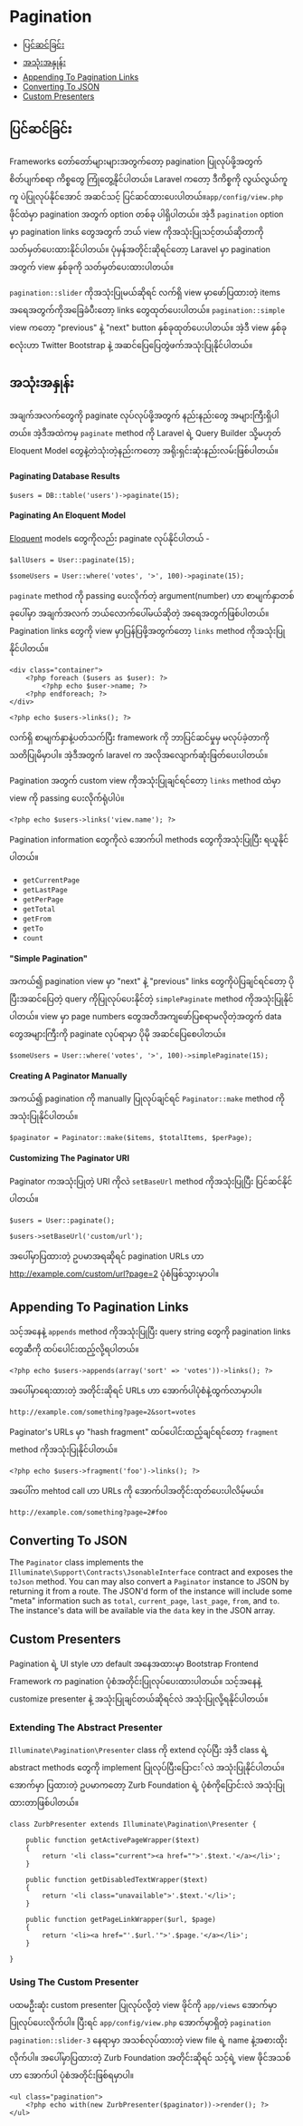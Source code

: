 # Pagination

- [ပြင်ဆင်ခြင်း](#configuration)
- [အသုံးအနှုန်း](#usage)
- [Appending To Pagination Links](#appending-to-pagination-links)
- [Converting To JSON](#converting-to-json)
- [Custom Presenters](#custom-presenters)

<a name="configuration"></a>
## ပြင်ဆင်ခြင်း

Frameworks တော်တော်များများအတွက်တော့ pagination ပြုလုပ်ဖို့အတွက် စိတ်ပျက်စရာ ကိစ္စတွေ ကြုံတွေ့နိုင်ပါတယ်။ Laravel ကတော့ ဒီကိစ္စကို လွယ်လွယ်ကူကူ ပဲပြုလုပ်နိုင်အောင် အဆင်သင့် ပြင်ဆင်ထားပေးပါတယ်။`app/config/view.php` ဖိုင်ထဲမှာ pagination အတွက် option တစ်ခု ပါရှိပါတယ်။ အဲ့ဒီ `pagination` option မှာ pagination links တွေအတွက် ဘယ် view ကိုအသုံးပြုသင့်တယ်ဆိုတာကို သတ်မှတ်ပေးထားနိုင်ပါတယ်။ ပုံမှန်အတိုင်းဆိုရင်တော့ Laravel မှာ pagination အတွက် view နှစ်ခုကို သတ်မှတ်ပေးထားပါတယ်။ 

`pagination::slider` ကိုအသုံးပြုမယ်ဆိုရင် လက်ရှိ view မှာဖော်ပြထားတဲ့ items အရေအတွက်ကိုအခြေခံပီးတော့ links တွေထုတ်ပေးပါတယ်။ `pagination::simple` view ကတော့ "previous" နဲ့ "next" button နှစ်ခုထုတ်ပေးပါတယ်။ အဲ့ဒီ view နှစ်ခုစလုံးဟာ Twitter Bootstrap နဲ့ အဆင်ပြေပြေတွဲဖက်အသုံးပြုနိုင်ပါတယ်။ 

<a name="usage"></a>
## အသုံးအနှုန်း

အချက်အလက်တွေကို paginate လုပ်လုပ်ဖို့အတွက် နည်းနည်းတွေ အများကြီးရှိပါတယ်။ အဲ့ဒီအထဲကမှ `paginate` method ကို Laravel ရဲ့ Query Builder သို့မဟုတ် Eloquent Model တွေနဲ့တဲသုံးတဲ့နည်းကတော့ အရိုးရှင်းဆုံးနည်းလမ်းဖြစ်ပါတယ်။ 

#### Paginating Database Results

	$users = DB::table('users')->paginate(15);

#### Paginating An Eloquent Model

[Eloquent](eloquent.md) models တွေကိုလည်း paginate လုပ်နိုင်ပါတယ် -

	$allUsers = User::paginate(15);

	$someUsers = User::where('votes', '>', 100)->paginate(15);

`paginate` method ကို passing ပေးလိုက်တဲ့ argument(number) ဟာ စာမျက်နှာတစ်ခုပေါ်မှာ အချက်အလက် ဘယ်လောက်ပေါ်မယ်ဆိုတဲ့ အရေအတွက်ဖြစ်ပါတယ်။ Pagination links တွေကို view မှာပြန်ပြဖို့အတွက်တော့ `links` method ကိုအသုံးပြုနိုင်ပါတယ်။ 

	<div class="container">
		<?php foreach ($users as $user): ?>
			<?php echo $user->name; ?>
		<?php endforeach; ?>
	</div>

	<?php echo $users->links(); ?>

လက်ရှိ စာမျက်နှာနဲ့ပတ်သက်ပြီး framework ကို ဘာပြင်ဆင်မှုမှ မလုပ်ခဲ့တာကို သတိပြုမိမှာပါ။ အဲ့ဒီအတွက် laravel က အလိုအလျောက်ဆုံးဖြတ်ပေးပါတယ်။ 

Pagination အတွက် custom view ကိုအသုံးပြုချင်ရင်တော့ `links` method ထဲမှာ view ကို passing ပေးလိုက်ရုံပါပဲ။

	<?php echo $users->links('view.name'); ?>

Pagination information တွေကိုလဲ အောက်ပါ methods တွေကိုအသုံးပြုပြီး ရယူနိုင်ပါတယ်။ 

- `getCurrentPage`
- `getLastPage`
- `getPerPage`
- `getTotal`
- `getFrom`
- `getTo`
- `count`


#### "Simple Pagination"

အကယ်၍ pagination view မှာ "next" နဲ့ "previous" links တွေကိုပဲပြချင်ရင်တော့ ပိုပြီးအဆင်ပြေတဲ့ query ကိုပြုလုပ်ပေးနိုင်တဲ့ `simplePaginate` method ကိုအသုံးပြုနိုင်ပါတယ်။ view မှာ page numbers တွေအတိအကျဖော်ပြစရာမလိုတဲ့အတွက် data တွေအများကြီးကို paginate လုပ်ရာမှာ ပိုမို အဆင်ပြေစေပါတယ်။ 

	$someUsers = User::where('votes', '>', 100)->simplePaginate(15);

#### Creating A Paginator Manually

အကယ်၍ pagination ကို manually ပြုလုပ်ချင်ရင် `Paginator::make` method ကိုအသုံးပြုနိုင်ပါတယ်။ 

	$paginator = Paginator::make($items, $totalItems, $perPage);

#### Customizing The Paginator URI

Paginator ကအသုံးပြုတဲ့ URI ကိုလဲ `setBaseUrl` method ကိုအသုံးပြုပြီး ပြင်ဆင်နိုင်ပါတယ်။ 

	$users = User::paginate();

	$users->setBaseUrl('custom/url');

အပေါ်မှာပြထားတဲ့ ဥပမာအရဆိုရင် pagination URLs ဟာ http://example.com/custom/url?page=2 ပုံစံဖြစ်သွားမှာပါ။

<a name="appending-to-pagination-links"></a>
## Appending To Pagination Links

သင့်အနေနဲ့ `appends` method ကိုအသုံးပြုပြီး query string တွေကို pagination links တွေဆီကို ထပ်ပေါင်းထည့်လို့ရပါတယ်။

	<?php echo $users->appends(array('sort' => 'votes'))->links(); ?>

အပေါ်မှာရေးထားတဲ့ အတိုင်းဆိုရင် URLs ဟာ အောက်ပါပုံစံနဲ့ထွက်လာမှာပါ။

	http://example.com/something?page=2&sort=votes

Paginator's URLs မှာ "hash fragment" ထပ်ပေါင်းထည့်ချင်ရင်တော့ `fragment` method ကိုအသုံးပြုနိုင်ပါတယ်။ 

	<?php echo $users->fragment('foo')->links(); ?>

အပေါ်က mehtod call ဟာ URLs ကို အောက်ပါအတိုင်းထုတ်ပေးပါလိမ့်မယ်။

	http://example.com/something?page=2#foo

<a name="converting-to-json"></a>
## Converting To JSON

The `Paginator` class implements the `Illuminate\Support\Contracts\JsonableInterface` contract and exposes the `toJson` method. You can may also convert a `Paginator` instance to JSON by returning it from a route. The JSON'd form of the instance will include some "meta" information such as `total`, `current_page`, `last_page`, `from`, and `to`. The instance's data will be available via the `data` key in the JSON array.

<a name="custom-presenters"></a>
## Custom Presenters

Pagination ရဲ့ UI style ဟာ default အနေအထားမှာ Bootstrap Frontend Framework က pagination ပုံစံအတိုင်းပြုလုပ်ပေးထားပါတယ်။ သင့်အနေနဲ့ customize presenter နဲ့ အသုံးပြုချင်တယ်ဆိုရင်လဲ အသုံးပြုလို့ရနိုင်ပါတယ်။ 

### Extending The Abstract Presenter

`Illuminate\Pagination\Presenter` class ကို extend လုပ်ပြီး အဲ့ဒီ class ရဲ့ abstract methods တွေကို implement ပြုလုပ်ပြီးပြောငး်လဲ အသုံးပြုနိုင်ပါတယ်။ အောက်မှာ ပြထားတဲ့ ဥပမာကတော့ Zurb Foundation ရဲ့ ပုံစံကိုပြောင်းလဲ အသုံးပြုထားတာဖြစ်ပါတယ်။ 

    class ZurbPresenter extends Illuminate\Pagination\Presenter {

        public function getActivePageWrapper($text)
        {
            return '<li class="current"><a href="">'.$text.'</a></li>';
        }

        public function getDisabledTextWrapper($text)
        {
            return '<li class="unavailable">'.$text.'</li>';
        }

        public function getPageLinkWrapper($url, $page)
        {
            return '<li><a href="'.$url.'">'.$page.'</a></li>';
        }

    }

### Using The Custom Presenter

ပထမဦးဆုံး custom presenter ပြုလုပ်လို့တဲ့ view ဖိုင်ကို `app/views` အောက်မှာ ပြုလုပ်ပေးလိုက်ပါ။ ပြီးရင် `app/config/view.php` အောက်မှာရှိတဲ့ `pagination` `pagination::slider-3` နေရာမှာ အသစ်လုပ်ထားတဲ့ view file ရဲ့ name နဲ့အစားထိုးလိုက်ပါ။ အပေါ်မှာပြထားတဲ့ Zurb Foundation အတိုင်းဆိုရင် သင့်ရဲ့ view ဖိုင်အသစ်ဟာ အောက်ပါ ပုံစံအတိုင်းဖြစ်ရမှာပါ။ 

    <ul class="pagination">
        <?php echo with(new ZurbPresenter($paginator))->render(); ?>
    </ul>
